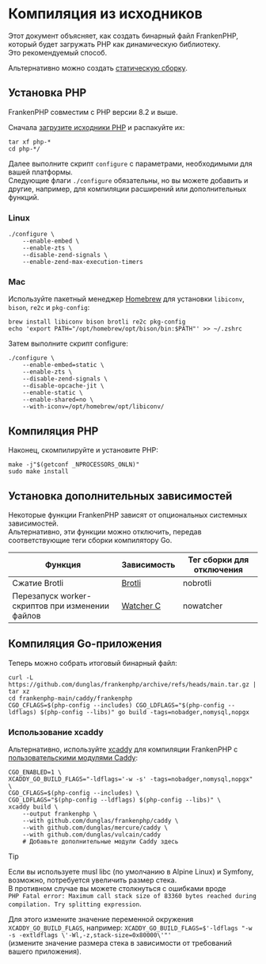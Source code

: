 # Компиляция из исходников

Этот документ объясняет, как создать бинарный файл FrankenPHP, который будет загружать PHP как динамическую библиотеку.  
Это рекомендуемый способ.

Альтернативно можно создать [статическую сборку](static.md).

## Установка PHP

FrankenPHP совместим с PHP версии 8.2 и выше.

Сначала [загрузите исходники PHP](https://www.php.net/downloads.php) и распакуйте их:

```console
tar xf php-*
cd php-*/
```

Далее выполните скрипт `configure` с параметрами, необходимыми для вашей платформы.  
Следующие флаги `./configure` обязательны, но вы можете добавить и другие, например, для компиляции расширений или дополнительных функций.

### Linux

```console
./configure \
    --enable-embed \
    --enable-zts \
    --disable-zend-signals \
    --enable-zend-max-execution-timers
```

### Mac

Используйте пакетный менеджер [Homebrew](https://brew.sh/) для установки
`libiconv`, `bison`, `re2c` и `pkg-config`:

```console
brew install libiconv bison brotli re2c pkg-config
echo 'export PATH="/opt/homebrew/opt/bison/bin:$PATH"' >> ~/.zshrc
```

Затем выполните скрипт configure:

```console
./configure \
    --enable-embed=static \
    --enable-zts \
    --disable-zend-signals \
    --disable-opcache-jit \
    --enable-static \
    --enable-shared=no \
    --with-iconv=/opt/homebrew/opt/libiconv/
```

## Компиляция PHP

Наконец, скомпилируйте и установите PHP:

```console
make -j"$(getconf _NPROCESSORS_ONLN)"
sudo make install
```

## Установка дополнительных зависимостей

Некоторые функции FrankenPHP зависят от опциональных системных зависимостей.  
Альтернативно, эти функции можно отключить, передав соответствующие теги сборки компилятору Go.

| Функция                                         | Зависимость                                                           | Тег сборки для отключения |
| ----------------------------------------------- | --------------------------------------------------------------------- | ------------------------- |
| Сжатие Brotli                                   | [Brotli](https://github.com/google/brotli)                            | nobrotli                  |
| Перезапуск worker-скриптов при изменении файлов | [Watcher C](https://github.com/e-dant/watcher/tree/release/watcher-c) | nowatcher                 |

## Компиляция Go-приложения

Теперь можно собрать итоговый бинарный файл:

```console
curl -L https://github.com/dunglas/frankenphp/archive/refs/heads/main.tar.gz | tar xz
cd frankenphp-main/caddy/frankenphp
CGO_CFLAGS=$(php-config --includes) CGO_LDFLAGS="$(php-config --ldflags) $(php-config --libs)" go build -tags=nobadger,nomysql,nopgx
```

### Использование xcaddy

Альтернативно, используйте [xcaddy](https://github.com/caddyserver/xcaddy) для компиляции FrankenPHP с [пользовательскими модулями Caddy](https://caddyserver.com/docs/modules/):

```console
CGO_ENABLED=1 \
XCADDY_GO_BUILD_FLAGS="-ldflags='-w -s' -tags=nobadger,nomysql,nopgx" \
CGO_CFLAGS=$(php-config --includes) \
CGO_LDFLAGS="$(php-config --ldflags) $(php-config --libs)" \
xcaddy build \
    --output frankenphp \
    --with github.com/dunglas/frankenphp/caddy \
    --with github.com/dunglas/mercure/caddy \
    --with github.com/dunglas/vulcain/caddy
    # Добавьте дополнительные модули Caddy здесь
```

> [!TIP]
>
> Если вы используете musl libc (по умолчанию в Alpine Linux) и Symfony,  
> возможно, потребуется увеличить размер стека.  
> В противном случае вы можете столкнуться с ошибками вроде  
> `PHP Fatal error: Maximum call stack size of 83360 bytes reached during compilation. Try splitting expression`.
>
> Для этого измените значение переменной окружения `XCADDY_GO_BUILD_FLAGS`, например:
> `XCADDY_GO_BUILD_FLAGS=$'-ldflags "-w -s -extldflags \'-Wl,-z,stack-size=0x80000\'"'`  
> (измените значение размера стека в зависимости от требований вашего приложения).

